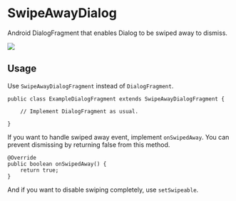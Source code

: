 # SwipeAwayDialog
Android DialogFragment that enables Dialog to be swiped away to dismiss.

![](https://raw.githubusercontent.com/wiki/kakajika/SwipeAwayDialog/images/example.gif)

## Usage

Use `SwipeAwayDialogFragment` instead of `DialogFragment`.

```
public class ExampleDialogFragment extends SwipeAwayDialogFragment {

    // Implement DialogFragment as usual.

}
```

If you want to handle swiped away event, implement `onSwipedAway`.
You can prevent dismissing by returning false from this method.

```
@Override
public boolean onSwipedAway() {
    return true;
}
```

And if you want to disable swiping completely, use `setSwipeable`.